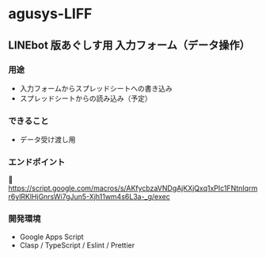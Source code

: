 # agusys-LIFF

## LINEbot 版あぐしす用 入力フォーム（データ操作）

### 用途

- 入力フォームからスプレッドシートへの書き込み
- スプレッドシートからの読み込み（予定）

### できること

- データ受け渡し用

### エンドポイント

:seedling: https://script.google.com/macros/s/AKfycbzaVNDgAjKXjQxq1xPIc1FNtnIqrmr6ylRKlHjGnrsWi7gJun5-Xjh11wm4s6L3a-_g/exec

### 開発環境

- Google Apps Script
- Clasp / TypeScript / Eslint / Prettier
